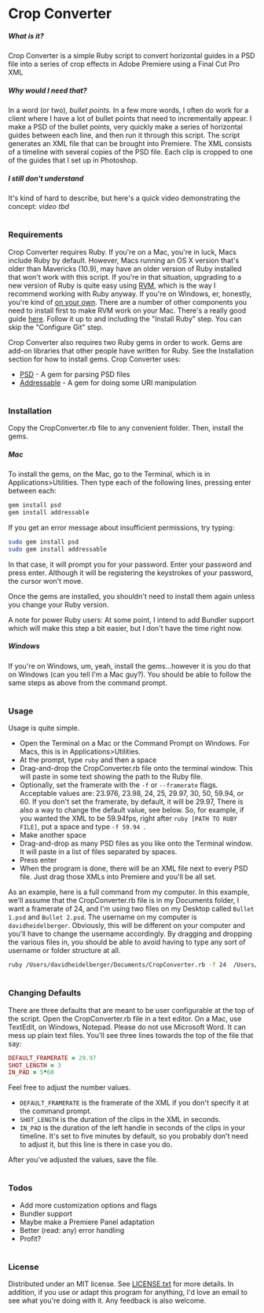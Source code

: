 # Crop Converter

##### What is it?
Crop Converter is a simple Ruby script to convert horizontal guides in a PSD file into a series of crop effects in Adobe Premiere using a Final Cut Pro XML

##### Why would I need that?
In a word (or two), *bullet points.* In a few more words, I often do work for a client where I have a lot of bullet points that need to incrementally appear. I make a PSD of the bullet points, very quickly make a series of horizontal guides between each line, and then run it through this script. The script generates an XML file that can be brought into Premiere. The XML consists of a timeline with several copies of the PSD file. Each clip is cropped to one of the guides that I set up in Photoshop.

##### I still don't understand
It's kind of hard to describe, but here's a quick video demonstrating the concept:
*video tbd*

#
#
### Requirements
Crop Converter requires Ruby. If you're on a Mac, you're in luck, Macs include Ruby by default. However, Macs running an OS X version that's older than Mavericks (10.9), may have an older version of Ruby installed that won't work with this script. If you're in that situation, upgrading to a new version of Ruby is quite easy using [RVM](https://rvm.io/), which is the way I recommend working with Ruby anyway. If you're on Windows, er, honestly, you're kind of [on your own](http://rubyinstaller.org/). There are a number of other components you need to install first to make RVM work on your Mac. There's a really good guide [here](http://railsapps.github.io/installrubyonrails-mac.html). Follow it up to and including the "Install Ruby" step. You can skip the "Configure Git" step.

Crop Converter also requires two Ruby gems in order to work. Gems are add-on libraries that other people have written for Ruby. See the Installation section for how to install gems. Crop Converter uses:
- [PSD](https://github.com/layervault/psd.rb) - A gem for parsing PSD files
- [Addressable](https://github.com/sporkmonger/addressable) - A gem for doing some URI manipulation

#
#
### Installation
Copy the CropConverter.rb file to any convenient folder. Then, install the gems.

##### Mac
To install the gems, on the Mac, go to the Terminal, which is in Applications>Utilities. Then type each of the following lines, pressing enter between each:
```Bash
gem install psd
gem install addressable
```
If you get an error message about insufficient permissions, try typing:
```Bash
sudo gem install psd
sudo gem install addressable
```
In that case, it will prompt you for your password. Enter your password and press enter. Although it will be registering the keystrokes of your password, the cursor won't move.

Once the gems are installed, you shouldn't need to install them again unless you change your Ruby version.

A note for power Ruby users: At some point, I intend to add Bundler support which will make this step a bit easier, but I don't have the time right now.

##### Windows
If you're on Windows, um, yeah, install the gems...however it is you do that on Windows (can you tell I'm a Mac guy?). You should be able to follow the same steps as above from the command prompt.

#
#
### Usage
Usage is quite simple.
- Open the Terminal on a Mac or the Command Prompt on Windows. For Macs, this is in Applications>Utilities.
- At the prompt, type `ruby` and then a space
- Drag-and-drop the CropConverter.rb file onto the terminal window. This will paste in some text showing the path to the Ruby file.
- Optionally, set the framerate with the `-f` or `--framerate` flags. Acceptable values are: 23.976, 23.98, 24, 25, 29.97, 30, 50, 59.94, or 60. If you don't set the framerate, by default, it will be 29.97, There is also a way to change the default value, see below. So, for example, if you wanted the XML to be 59.94fps, right after ```ruby [PATH TO RUBY FILE]```, put a space and type `-f 59.94 `.
- Make another space
- Drag-and-drop as many PSD files as you like onto the Terminal window. It will paste in a list of files separated by spaces.
- Press enter
- When the program is done, there will be an XML file next to every PSD file. Just drag those XMLs into Premiere and you'll be all set.

As an example, here is a full command from my computer. In this example, we'll assume that the CropConverter.rb file is in my Documents folder, I want a framerate of 24, and I'm using two files on my Desktop called `Bullet 1.psd` and `Bullet 2.psd`. The username on my computer is `davidheidelberger`. Obviously, this will be different on your computer and you'll have to change the username accordingly. By dragging and dropping the various files in, you should be able to avoid having to type any sort of username or folder structure at all.
```Bash
ruby /Users/davidheidelberger/Documents/CropConverter.rb -f 24  /Users/davidheidelberger/Desktop/Bullet\ 1.psd /Users/davidheidelberger/Desktop/Bullet\ 2.psd
```

#
#
### Changing Defaults
There are three defaults that are meant to be user configurable at the top of the script. Open the CropConverter.rb file in a text editor. On a Mac, use TextEdit, on Windows, Notepad. Please do not use Microsoft Word. It can mess up plain text files. You'll see three lines towards the top of the file that say:
```Ruby
DEFAULT_FRAMERATE = 29.97
SHOT_LENGTH = 3
IN_PAD = 5*60
```

Feel free to adjust the number values.
- `DEFAULT_FRAMERATE` is the framerate of the XML if you don't specify it at the command prompt.
- `SHOT_LENGTH` is the duration of the clips in the XML in seconds.
- `IN_PAD` is the duration of the left handle in seconds of the clips in your timeline. It's set to five minutes by default, so you probably don't need to adjust it, but this line is there in case you do.

After you've adjusted the values, save the file.

#
#
### Todos

 - Add more customization options and flags
 - Bundler support
 - Maybe make a Premiere Panel adaptation
 - Better (read: any) error handling
 - Profit?

#
#
### License
Distributed under an MIT license. See [LICENSE.txt](LICENSE.txt) for more details. In addition, if you use or adapt this program for anything, I'd love an email to see what you're doing with it. Any feedback is also welcome.
